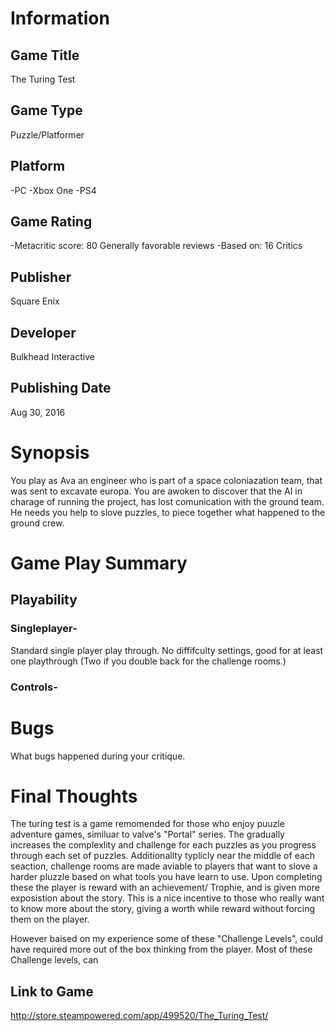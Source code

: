 # Information
## Game Title
The Turing Test
## Game Type
Puzzle/Platformer
## Platform
-PC
-Xbox One 
-PS4
## Game Rating
-Metacritic score: 80 
Generally favorable reviews 
-Based on: 16 Critics 
## Publisher
Square Enix	
## Developer
Bulkhead Interactive 
## Publishing Date
Aug 30, 2016
# Synopsis
You play as Ava an engineer who is part of a space coloniazation team, that was sent to excavate europa. You are awoken to discover that the AI in charage of running the project, has lost comunication with the ground team. He needs you help to slove puzzles, to piece together what happened to the ground crew. 

# Game Play Summary
## Playability

### Singleplayer- 
Standard single player play through. No diffifculty settings, good for at least one playthrough (Two if you double back for the challenge rooms.) 
### Controls- 

# Bugs
What bugs happened during your critique.
# Final Thoughts
The turing test is a game remomended for those who enjoy puuzle adventure games, similuar to valve's "Portal" series. The gradually increases the complexlity and challenge for each puzzles as you progress through each set of puzzles. Additionallty typlicly near the middle of each seaction, challenge rooms are made aviable to players that want to slove a harder pluzzle based on what tools you have learn to use. Upon completing these the player is reward with an achievement/ Trophie, and is given more exposistion about the story. This is a nice incentive to those who really want to know more about the story, giving a worth while reward without forcing them on the player. 

However baised on my experience some of these "Challenge Levels", could have required more out of the box thinking from the player. Most of these Challenge levels, can  




## Link to Game
http://store.steampowered.com/app/499520/The_Turing_Test/
